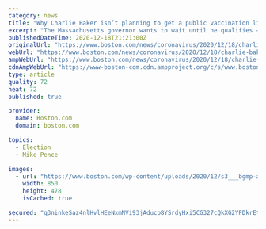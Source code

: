 ```yaml
---
category: news
title: "Why Charlie Baker isn’t planning to get a public vaccination like Mike Pence"
excerpt: "The Massachusetts governor wants to wait until he qualifies — and isn't sure elected officials are the most effective officials to inspire public confidence."
publishedDateTime: 2020-12-18T21:21:00Z
originalUrl: "https://www.boston.com/news/coronavirus/2020/12/18/charlie-baker-mike-pence-public-vaccination"
webUrl: "https://www.boston.com/news/coronavirus/2020/12/18/charlie-baker-mike-pence-public-vaccination"
ampWebUrl: "https://www.boston.com/news/coronavirus/2020/12/18/charlie-baker-mike-pence-public-vaccination/amp"
cdnAmpWebUrl: "https://www-boston-com.cdn.ampproject.org/c/s/www.boston.com/news/coronavirus/2020/12/18/charlie-baker-mike-pence-public-vaccination/amp"
type: article
quality: 72
heat: 72
published: true

provider:
  name: Boston.com
  domain: boston.com

topics:
  - Election
  - Mike Pence

images:
  - url: "https://www.boston.com/wp-content/uploads/2020/12/s3___bgmp-arc_arc-feeds_generic-photos_to-arc_wiggs_Governor_04-5fdd10a9449f2-850x478.jpg"
    width: 850
    height: 478
    isCached: true

secured: "q3ninkeSaz4nlHvlHEeNxmNVi93jAducp8YSrdyHxi5CG327cQkXG2YFDkrEt7qu+/3WPHa63cYKrb+GLrS0Qg2bWIY/o11+cRVB7ct+ANIg5ysWwzmc71xO/xUfsDJmQtO8KV/zpmZZU2Yj+ac3y414tswWQJmWeHaAdhl81qgft9T6+x3RkAJMIIVu2cmOXsdeW93b/fy28I0S0LanUY+Zm37s4RzeD5IN/Z74kIy4WnlUxQ2c3sjJVO3N3JqroWD2TBX6qCOcpulFBigWStTJbhpFTpkXTN7LRYxs2DoDBTuVBLGHaiQmsIOyxvZQW/+tV0Fkt+2jdgPa4+FjxCf2FEQaj0Uo5p/YybjuMy8=;o/7eVvgArDedA4bfszcXxg=="
---
```


